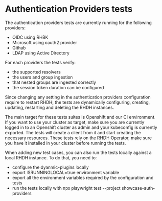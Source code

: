 # Authentication Providers tests
The authentication providers tests are currently running for the following providers:
- OIDC using RHBK 
- Microsoft using oauth2 provider
- Github
- LDAP using Active Directory

For each providers the tests verify:
- the supported resolvers
- the users and group ingestion
- that nested groups are ingested correctly
- the session token duration can be configured

Since changing any setting in the authentication providers configuration require to restart RHDH, the tests are dynamically configuring, creating, updating, restarting and deleting the RHDH instances. 

The main target for these tests suites is Openshift and our CI environment. If you want to use your cluster as target, make sure you are currently logged in to an Openshift cluster as admin and your kubeconfig is currently exported. The tests will create a client from it and start creating the necessary resources. These tests rely on the RHDH Operator, make sure you have it installed in your cluster before running the tests. 

When adding new test cases, you can also run the tests locally against a local RHDH instance. To do that, you need to:
- configure the dyanmic-plugins locally
- export ISRUNNINGLOCAL=true environment variable
- export all the environment variables required by the configuration and tests
- run the tests locally with npx playwright test --project showcase-auth-providers